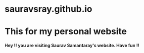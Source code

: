 # sauravsray.github.io
# This for my personal website
#### Hey !! you are visiting Saurav Samantaray's website. Have fun !!
